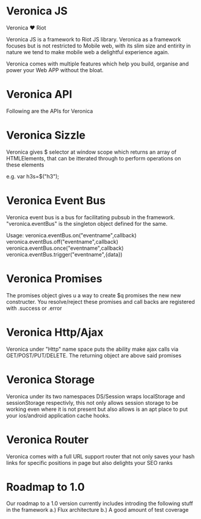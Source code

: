 # Veronica JS
Veronica ❤ Riot

Veronica JS is a framework to Riot JS library.
Veronica as a framework focuses but is not restricted to Mobile web, with its slim size and entirity in nature we tend to make mobile web a delightful experience again.

Veronica comes with multiple features which help you build, organise and power your Web APP without the bloat.


# Veronica API
Following are the APIs for Veronica

# Veronica Sizzle
Veronica gives $ selector at window scope which returns an array of HTMLElements, that can be itterated through to perform operations on these elements

e.g.
var h3s=$("h3");

# Veronica Event Bus
Veronica event bus is a bus for facilitating pubsub in the framework.
"veronica.eventBus" is the singleton object defined for the same.

Usage: 
veronica.eventBus.on("eventname",callback)
veronica.eventBus.off("eventname",callback)
veronica.eventBus.once("eventname",callback)
veronica.eventBus.trigger("eventname",{data})

# Veronica Promises
The promises object gives u a way to create $q promises the new new constructer.
You resolve/reject these promises and call backs  are registered with .success or .error

# Veronica Http/Ajax
Veronica under "Http" name space puts the ability make ajax calls via GET/POST/PUT/DELETE.
The returning object are above said promises

# Veronica Storage
Veronica under its two namespaces DS/Session wraps localStorage and sessionStorage respectivly, this not only allows session storage to be working even where it is not present but also allows is an apt place to put your ios/android application cache hooks.

# Veronica Router
Veronica comes with a full URL support router that not only saves your hash links for specific positions in page but also delights your SEO ranks

# Roadmap to 1.0
Our roadmap to a 1.0 version currently includes introding the following stuff in the framework
a.) Flux architecture
b.) A good amount of test coverage